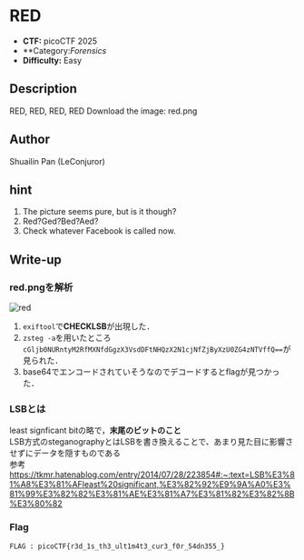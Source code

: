 # RED

- **CTF:** picoCTF 2025
- **Category:*Forensics* 
- **Difficulty:** Easy

## Description

RED, RED, RED, RED
Download the image: red.png

## Author
Shuailin Pan (LeConjuror)
## hint
1. The picture seems pure, but is it though?
2. Red?Ged?Bed?Aed?
3. Check whatever Facebook is called now.

## Write-up

### red.pngを解析
![red](https://github.com/user-attachments/assets/5a0e2956-8ab9-42d0-911c-3538c282daee)

1. `exiftool`で**CHECKLSB**が出現した．
2. `zsteg -a`を用いたところ`cGljb0NURntyM2RfMXNfdGgzX3VsdDFtNHQzX2N1cjNfZjByXzU0ZG4zNTVffQ==`が見られた．
3. base64でエンコードされていそうなのでデコードするとflagが見つかった．

### LSBとは
least signficant bitの略で，**末尾のビットのこと**  
LSB方式のsteganographyとはLSBを書き換えることで、あまり見た目に影響させずにデータを隠すものである  
参考  
https://tkmr.hatenablog.com/entry/2014/07/28/223854#:~:text=LSB%E3%81%A8%E3%81%AFleast%20significant,%E3%82%92%E9%9A%A0%E3%81%99%E3%82%82%E3%81%AE%E3%81%A7%E3%81%82%E3%82%8B%E3%80%82

### Flag
`FLAG : picoCTF{r3d_1s_th3_ult1m4t3_cur3_f0r_54dn355_}`
